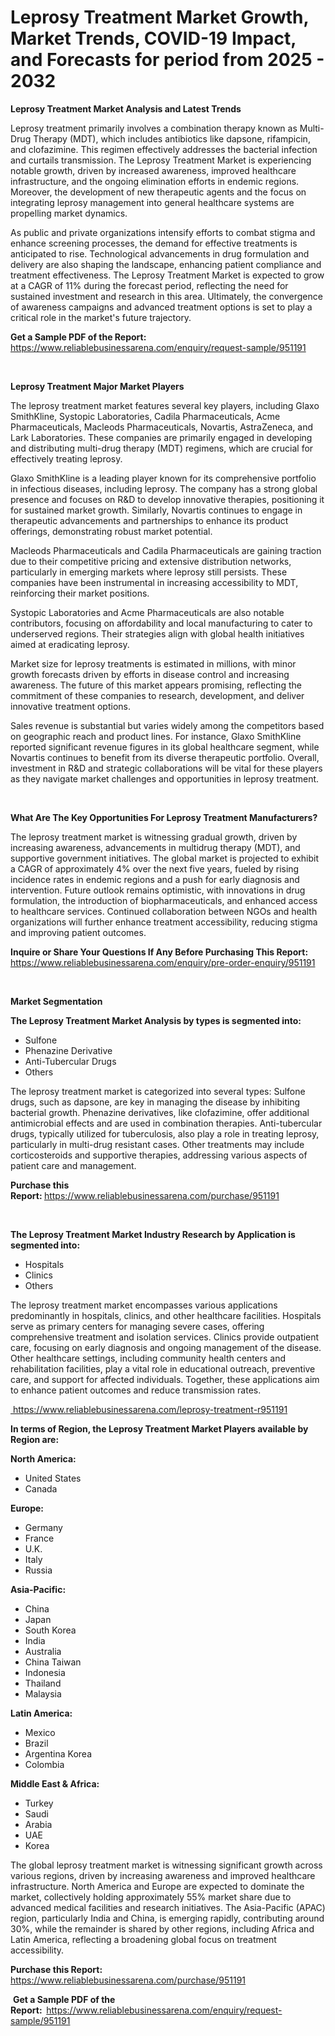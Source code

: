<p><h1>Leprosy Treatment Market Growth, Market Trends, COVID-19 Impact, and Forecasts for period from 2025 - 2032</h1></p><p><strong>Leprosy Treatment Market Analysis and Latest Trends</strong></p>
<p><p>Leprosy treatment primarily involves a combination therapy known as Multi-Drug Therapy (MDT), which includes antibiotics like dapsone, rifampicin, and clofazimine. This regimen effectively addresses the bacterial infection and curtails transmission. The Leprosy Treatment Market is experiencing notable growth, driven by increased awareness, improved healthcare infrastructure, and the ongoing elimination efforts in endemic regions. Moreover, the development of new therapeutic agents and the focus on integrating leprosy management into general healthcare systems are propelling market dynamics.</p><p>As public and private organizations intensify efforts to combat stigma and enhance screening processes, the demand for effective treatments is anticipated to rise. Technological advancements in drug formulation and delivery are also shaping the landscape, enhancing patient compliance and treatment effectiveness. The Leprosy Treatment Market is expected to grow at a CAGR of 11% during the forecast period, reflecting the need for sustained investment and research in this area. Ultimately, the convergence of awareness campaigns and advanced treatment options is set to play a critical role in the market's future trajectory.</p></p>
<p><strong>Get a Sample PDF of the Report:&nbsp;</strong> <a href="https://www.reliablebusinessarena.com/enquiry/request-sample/951191?utm_campaign=2981&utm_medium=2&utm_source=Github&utm_content=ia&utm_term=17042025&utm_id=leprosy-treatment">https://www.reliablebusinessarena.com/enquiry/request-sample/951191</a></p>
<p>&nbsp;</p>
<p><strong>Leprosy Treatment Major Market Players</strong></p>
<p><p>The leprosy treatment market features several key players, including Glaxo SmithKline, Systopic Laboratories, Cadila Pharmaceuticals, Acme Pharmaceuticals, Macleods Pharmaceuticals, Novartis, AstraZeneca, and Lark Laboratories. These companies are primarily engaged in developing and distributing multi-drug therapy (MDT) regimens, which are crucial for effectively treating leprosy.</p><p>Glaxo SmithKline is a leading player known for its comprehensive portfolio in infectious diseases, including leprosy. The company has a strong global presence and focuses on R&D to develop innovative therapies, positioning it for sustained market growth. Similarly, Novartis continues to engage in therapeutic advancements and partnerships to enhance its product offerings, demonstrating robust market potential.</p><p>Macleods Pharmaceuticals and Cadila Pharmaceuticals are gaining traction due to their competitive pricing and extensive distribution networks, particularly in emerging markets where leprosy still persists. These companies have been instrumental in increasing accessibility to MDT, reinforcing their market positions.</p><p>Systopic Laboratories and Acme Pharmaceuticals are also notable contributors, focusing on affordability and local manufacturing to cater to underserved regions. Their strategies align with global health initiatives aimed at eradicating leprosy.</p><p>Market size for leprosy treatments is estimated in millions, with minor growth forecasts driven by efforts in disease control and increasing awareness. The future of this market appears promising, reflecting the commitment of these companies to research, development, and deliver innovative treatment options.</p><p>Sales revenue is substantial but varies widely among the competitors based on geographic reach and product lines. For instance, Glaxo SmithKline reported significant revenue figures in its global healthcare segment, while Novartis continues to benefit from its diverse therapeutic portfolio. Overall, investment in R&D and strategic collaborations will be vital for these players as they navigate market challenges and opportunities in leprosy treatment.</p></p>
<p>&nbsp;</p>
<p><strong>What Are The Key Opportunities For Leprosy Treatment Manufacturers?</strong></p>
<p><p>The leprosy treatment market is witnessing gradual growth, driven by increasing awareness, advancements in multidrug therapy (MDT), and supportive government initiatives. The global market is projected to exhibit a CAGR of approximately 4% over the next five years, fueled by rising incidence rates in endemic regions and a push for early diagnosis and intervention. Future outlook remains optimistic, with innovations in drug formulation, the introduction of biopharmaceuticals, and enhanced access to healthcare services. Continued collaboration between NGOs and health organizations will further enhance treatment accessibility, reducing stigma and improving patient outcomes.</p></p>
<p><strong>Inquire or Share Your Questions If Any Before Purchasing This Report:</strong> <a href="https://www.reliablebusinessarena.com/enquiry/pre-order-enquiry/951191?utm_campaign=2981&utm_medium=2&utm_source=Github&utm_content=ia&utm_term=17042025&utm_id=leprosy-treatment">https://www.reliablebusinessarena.com/enquiry/pre-order-enquiry/951191</a></p>
<p>&nbsp;</p>
<p><strong>Market Segmentation</strong></p>
<p><strong>The Leprosy Treatment Market Analysis by types is segmented into:</strong></p>
<p><ul><li>Sulfone</li><li>Phenazine Derivative</li><li>Anti-Tubercular Drugs</li><li>Others</li></ul></p>
<p><p>The leprosy treatment market is categorized into several types: Sulfone drugs, such as dapsone, are key in managing the disease by inhibiting bacterial growth. Phenazine derivatives, like clofazimine, offer additional antimicrobial effects and are used in combination therapies. Anti-tubercular drugs, typically utilized for tuberculosis, also play a role in treating leprosy, particularly in multi-drug resistant cases. Other treatments may include corticosteroids and supportive therapies, addressing various aspects of patient care and management.</p></p>
<p><strong>Purchase this Report:&nbsp;</strong><a href="https://www.reliablebusinessarena.com/purchase/951191?utm_campaign=2981&utm_medium=2&utm_source=Github&utm_content=ia&utm_term=17042025&utm_id=leprosy-treatment">https://www.reliablebusinessarena.com/purchase/951191</a></p>
<p>&nbsp;</p>
<p><strong>The Leprosy Treatment Market Industry Research by Application is segmented into:</strong></p>
<p><ul><li>Hospitals</li><li>Clinics</li><li>Others</li></ul></p>
<p><p>The leprosy treatment market encompasses various applications predominantly in hospitals, clinics, and other healthcare facilities. Hospitals serve as primary centers for managing severe cases, offering comprehensive treatment and isolation services. Clinics provide outpatient care, focusing on early diagnosis and ongoing management of the disease. Other healthcare settings, including community health centers and rehabilitation facilities, play a vital role in educational outreach, preventive care, and support for affected individuals. Together, these applications aim to enhance patient outcomes and reduce transmission rates.</p></p>
<p><a href="https://www.reliablebusinessarena.com/leprosy-treatment-r951191?utm_campaign=2981&utm_medium=2&utm_source=Github&utm_content=ia&utm_term=17042025&utm_id=leprosy-treatment">&nbsp;https://www.reliablebusinessarena.com/leprosy-treatment-r951191</a></p>
<p><strong>In terms of Region, the Leprosy Treatment Market Players available by Region are:</strong></p>
<p>
    <p> <strong> North America: </strong>
        <ul>
            <li>United States</li>
            <li>Canada</li>
        </ul>
        </p> 
    <p> <strong> Europe: </strong>
        <ul>
            <li>Germany</li>
            <li>France</li>
            <li>U.K.</li>
            <li>Italy</li>
            <li>Russia</li>
        </ul>
        </p> 
    <p> <strong> Asia-Pacific: </strong>
        <ul>
            <li>China</li>
            <li>Japan</li>
            <li>South Korea</li>
            <li>India</li>
            <li>Australia</li>
            <li>China Taiwan</li>
            <li>Indonesia</li>
            <li>Thailand</li>
            <li>Malaysia</li>
        </ul>
        </p> 
    <p> <strong> Latin America: </strong>
        <ul>
            <li>Mexico</li>
            <li>Brazil</li>
            <li>Argentina Korea</li>
            <li>Colombia</li>
        </ul>
        </p> 
    <p> <strong> Middle East & Africa: </strong>
        <ul>
            <li>Turkey</li>
            <li>Saudi</li>
            <li>Arabia</li>
            <li>UAE</li>
            <li>Korea</li>
        </ul>
    </p>
    </p>
<p><p>The global leprosy treatment market is witnessing significant growth across various regions, driven by increasing awareness and improved healthcare infrastructure. North America and Europe are expected to dominate the market, collectively holding approximately 55% market share due to advanced medical facilities and research initiatives. The Asia-Pacific (APAC) region, particularly India and China, is emerging rapidly, contributing around 30%, while the remainder is shared by other regions, including Africa and Latin America, reflecting a broadening global focus on treatment accessibility.</p></p>
<p><strong>Purchase this Report: </strong><a href="https://www.reliablebusinessarena.com/purchase/951191?utm_campaign=2981&utm_medium=2&utm_source=Github&utm_content=ia&utm_term=17042025&utm_id=leprosy-treatment">https://www.reliablebusinessarena.com/purchase/951191</a></p>
<p>&nbsp;<strong>Get a Sample PDF of the Report:&nbsp;&nbsp;</strong><a href="https://www.reliablebusinessarena.com/enquiry/request-sample/951191?utm_campaign=2981&utm_medium=2&utm_source=Github&utm_content=ia&utm_term=17042025&utm_id=leprosy-treatment">https://www.reliablebusinessarena.com/enquiry/request-sample/951191</a></p>
<p><strong></strong></p>
<p><p></p><p></p><p></p></p>